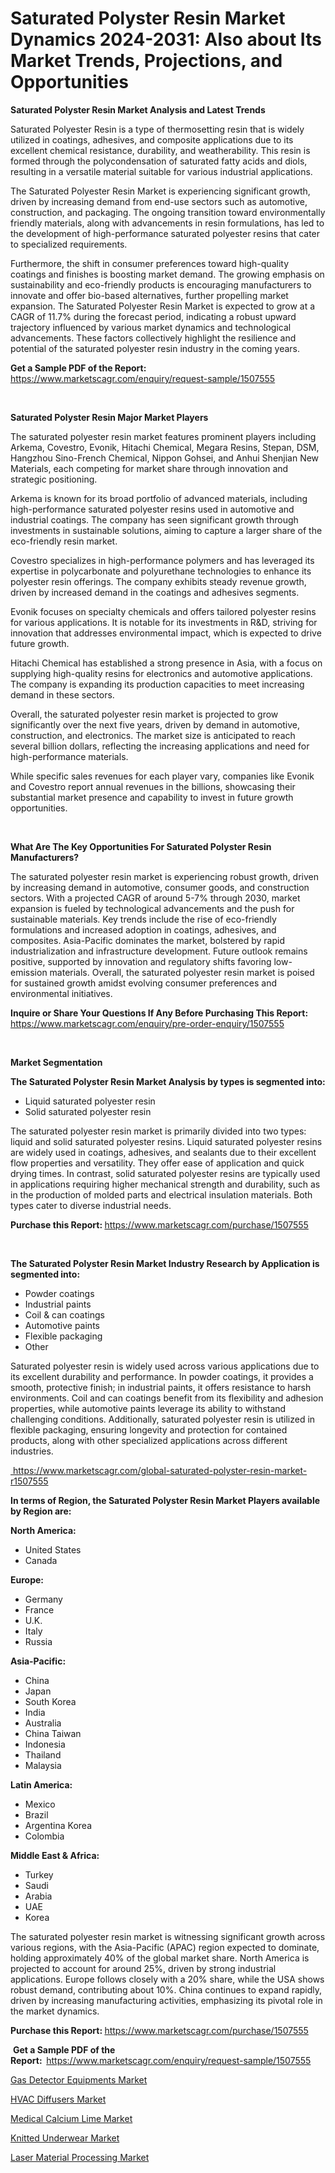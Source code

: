 <p><h1>Saturated Polyster Resin Market Dynamics 2024-2031: Also about Its Market Trends, Projections, and Opportunities</h1></p><p><strong>Saturated Polyster Resin Market Analysis and Latest Trends</strong></p>
<p><p>Saturated Polyester Resin is a type of thermosetting resin that is widely utilized in coatings, adhesives, and composite applications due to its excellent chemical resistance, durability, and weatherability. This resin is formed through the polycondensation of saturated fatty acids and diols, resulting in a versatile material suitable for various industrial applications.</p><p>The Saturated Polyester Resin Market is experiencing significant growth, driven by increasing demand from end-use sectors such as automotive, construction, and packaging. The ongoing transition toward environmentally friendly materials, along with advancements in resin formulations, has led to the development of high-performance saturated polyester resins that cater to specialized requirements.</p><p>Furthermore, the shift in consumer preferences toward high-quality coatings and finishes is boosting market demand. The growing emphasis on sustainability and eco-friendly products is encouraging manufacturers to innovate and offer bio-based alternatives, further propelling market expansion. The Saturated Polyester Resin Market is expected to grow at a CAGR of 11.7% during the forecast period, indicating a robust upward trajectory influenced by various market dynamics and technological advancements. These factors collectively highlight the resilience and potential of the saturated polyester resin industry in the coming years.</p></p>
<p><strong>Get a Sample PDF of the Report:&nbsp;</strong> <a href="https://www.marketscagr.com/enquiry/request-sample/1507555">https://www.marketscagr.com/enquiry/request-sample/1507555</a></p>
<p>&nbsp;</p>
<p><strong>Saturated Polyster Resin Major Market Players</strong></p>
<p><p>The saturated polyester resin market features prominent players including Arkema, Covestro, Evonik, Hitachi Chemical, Megara Resins, Stepan, DSM, Hangzhou Sino-French Chemical, Nippon Gohsei, and Anhui Shenjian New Materials, each competing for market share through innovation and strategic positioning.</p><p>Arkema is known for its broad portfolio of advanced materials, including high-performance saturated polyester resins used in automotive and industrial coatings. The company has seen significant growth through investments in sustainable solutions, aiming to capture a larger share of the eco-friendly resin market.</p><p>Covestro specializes in high-performance polymers and has leveraged its expertise in polycarbonate and polyurethane technologies to enhance its polyester resin offerings. The company exhibits steady revenue growth, driven by increased demand in the coatings and adhesives segments.</p><p>Evonik focuses on specialty chemicals and offers tailored polyester resins for various applications. It is notable for its investments in R&D, striving for innovation that addresses environmental impact, which is expected to drive future growth. </p><p>Hitachi Chemical has established a strong presence in Asia, with a focus on supplying high-quality resins for electronics and automotive applications. The company is expanding its production capacities to meet increasing demand in these sectors.</p><p>Overall, the saturated polyester resin market is projected to grow significantly over the next five years, driven by demand in automotive, construction, and electronics. The market size is anticipated to reach several billion dollars, reflecting the increasing applications and need for high-performance materials. </p><p>While specific sales revenues for each player vary, companies like Evonik and Covestro report annual revenues in the billions, showcasing their substantial market presence and capability to invest in future growth opportunities.</p></p>
<p>&nbsp;</p>
<p><strong>What Are The Key Opportunities For Saturated Polyster Resin Manufacturers?</strong></p>
<p><p>The saturated polyester resin market is experiencing robust growth, driven by increasing demand in automotive, consumer goods, and construction sectors. With a projected CAGR of around 5-7% through 2030, market expansion is fueled by technological advancements and the push for sustainable materials. Key trends include the rise of eco-friendly formulations and increased adoption in coatings, adhesives, and composites. Asia-Pacific dominates the market, bolstered by rapid industrialization and infrastructure development. Future outlook remains positive, supported by innovation and regulatory shifts favoring low-emission materials. Overall, the saturated polyester resin market is poised for sustained growth amidst evolving consumer preferences and environmental initiatives.</p></p>
<p><strong>Inquire or Share Your Questions If Any Before Purchasing This Report:</strong> <a href="https://www.marketscagr.com/enquiry/pre-order-enquiry/1507555">https://www.marketscagr.com/enquiry/pre-order-enquiry/1507555</a></p>
<p>&nbsp;</p>
<p><strong>Market Segmentation</strong></p>
<p><strong>The Saturated Polyster Resin Market Analysis by types is segmented into:</strong></p>
<p><ul><li>Liquid saturated polyester resin</li><li>Solid saturated polyester resin</li></ul></p>
<p><p>The saturated polyester resin market is primarily divided into two types: liquid and solid saturated polyester resins. Liquid saturated polyester resins are widely used in coatings, adhesives, and sealants due to their excellent flow properties and versatility. They offer ease of application and quick drying times. In contrast, solid saturated polyester resins are typically used in applications requiring higher mechanical strength and durability, such as in the production of molded parts and electrical insulation materials. Both types cater to diverse industrial needs.</p></p>
<p><strong>Purchase this Report:&nbsp;</strong><a href="https://www.marketscagr.com/purchase/1507555">https://www.marketscagr.com/purchase/1507555</a></p>
<p>&nbsp;</p>
<p><strong>The Saturated Polyster Resin Market Industry Research by Application is segmented into:</strong></p>
<p><ul><li>Powder coatings</li><li>Industrial paints</li><li>Coil & can coatings</li><li>Automotive paints</li><li>Flexible packaging</li><li>Other</li></ul></p>
<p><p>Saturated polyester resin is widely used across various applications due to its excellent durability and performance. In powder coatings, it provides a smooth, protective finish; in industrial paints, it offers resistance to harsh environments. Coil and can coatings benefit from its flexibility and adhesion properties, while automotive paints leverage its ability to withstand challenging conditions. Additionally, saturated polyester resin is utilized in flexible packaging, ensuring longevity and protection for contained products, along with other specialized applications across different industries.</p></p>
<p><a href="https://www.marketscagr.com/global-saturated-polyster-resin-market-r1507555">&nbsp;https://www.marketscagr.com/global-saturated-polyster-resin-market-r1507555</a></p>
<p><strong>In terms of Region, the Saturated Polyster Resin Market Players available by Region are:</strong></p>
<p>
    <p> <strong> North America: </strong>
        <ul>
            <li>United States</li>
            <li>Canada</li>
        </ul>
        </p> 
    <p> <strong> Europe: </strong>
        <ul>
            <li>Germany</li>
            <li>France</li>
            <li>U.K.</li>
            <li>Italy</li>
            <li>Russia</li>
        </ul>
        </p> 
    <p> <strong> Asia-Pacific: </strong>
        <ul>
            <li>China</li>
            <li>Japan</li>
            <li>South Korea</li>
            <li>India</li>
            <li>Australia</li>
            <li>China Taiwan</li>
            <li>Indonesia</li>
            <li>Thailand</li>
            <li>Malaysia</li>
        </ul>
        </p> 
    <p> <strong> Latin America: </strong>
        <ul>
            <li>Mexico</li>
            <li>Brazil</li>
            <li>Argentina Korea</li>
            <li>Colombia</li>
        </ul>
        </p> 
    <p> <strong> Middle East & Africa: </strong>
        <ul>
            <li>Turkey</li>
            <li>Saudi</li>
            <li>Arabia</li>
            <li>UAE</li>
            <li>Korea</li>
        </ul>
    </p>
    </p>
<p><p>The saturated polyester resin market is witnessing significant growth across various regions, with the Asia-Pacific (APAC) region expected to dominate, holding approximately 40% of the global market share. North America is projected to account for around 25%, driven by strong industrial applications. Europe follows closely with a 20% share, while the USA shows robust demand, contributing about 10%. China continues to expand rapidly, driven by increasing manufacturing activities, emphasizing its pivotal role in the market dynamics.</p></p>
<p><strong>Purchase this Report: </strong><a href="https://www.marketscagr.com/purchase/1507555">https://www.marketscagr.com/purchase/1507555</a></p>
<p>&nbsp;<strong>Get a Sample PDF of the Report:&nbsp;&nbsp;</strong><a href="https://www.marketscagr.com/enquiry/request-sample/1507555">https://www.marketscagr.com/enquiry/request-sample/1507555</a></p>
<p><strong></strong></p>
<p><p><a href="https://medium.com/@htf54hf/gas-detector-equipments-industry-sector-new-technologies-and-market-impact-forecasted-for-period-b37252534924">Gas Detector Equipments Market</a></p><p><a href="https://www.linkedin.com/pulse/hvac-diffusers-market-insights-product-type-application-trends-un4mf?trackingId=OnRdKmxDQFCPmPfwPnMlew%3D%3D">HVAC Diffusers Market</a></p><p><a href="https://medium.com/@daniimatthews/insights-into-the-medical-calcium-lime-industry-market-financial-status-market-size-and-revenue-a4dc648fcd71">Medical Calcium Lime Market</a></p><p><a href="https://issuu.com/reportprime-2/docs/knitted-underwear-market-size-2030._3fd38416e6e1de">Knitted Underwear Market</a></p><p><a href="https://www.linkedin.com/pulse/role-laser-material-processing-market-applications-automotivesemiconductor-kjojf?trackingId=dOOgYWGKRfedNnb8%2B2Omzg%3D%3D">Laser Material Processing Market</a></p></p>
